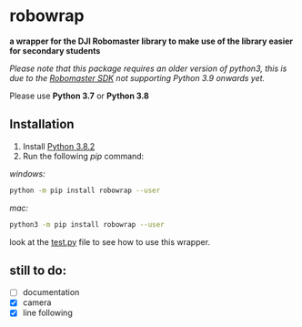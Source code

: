 # robowrap
__a wrapper for the DJI Robomaster library to make use of the library easier for secondary students__

_Please note that this package requires an older version of python3, this is due to the [Robomaster SDK](https://github.com/dji-sdk/RoboMaster-SDK) not supporting Python 3.9 onwards yet._

Please use **Python 3.7** or **Python 3.8**

## Installation

 1. Install [Python 3.8.2](https://www.python.org/downloads/release/python-382/)
 2. Run the following _pip_ command:

_windows:_
``` sh
python -m pip install robowrap --user
```

_mac:_
``` sh
python3 -m pip install robowrap --user
```

look at the [test.py](https://github.com/MrDaviesKellett/robomasterWrapper/blob/main/test.py) file to see how to use this wrapper.

## still to do:
- [ ] documentation
- [x] camera
- [x] line following
